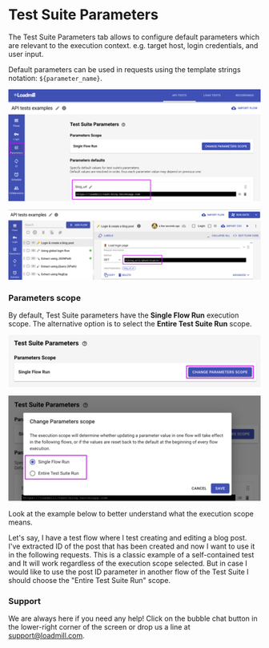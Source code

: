 # Test Suite Parameters

The Test Suite Parameters tab allows to configure default parameters which are relevant to the execution context. e.g. target host, login credentials, and user input. 

Default parameters can be used in requests using the template strings notation: `${parameter_name}`. 

![](../../.gitbook/assets/screenshot-2021-03-22t141837.201.png)

![The Test Suite parameter in request](../../.gitbook/assets/screenshot-2021-03-22t141949.485.png)

### Parameters scope

By default, Test Suite parameters have the **Single Flow Run** execution scope. The alternative option is to select the **Entire Test Suite Run** scope. 

![](../../.gitbook/assets/screenshot-2021-03-22t142256.813.png)

![](../../.gitbook/assets/screenshot-2021-03-22t142317.772.png)

Look at the example below to better understand what the execution scope means.

Let's say, I have a test flow where I test creating and editing a blog post. I've extracted ID of the post that has been created and now I want to use it in the following requests. This is a classic example of a self-contained test and It will work regardless of the execution scope selected. But in case I would like to use the post ID parameter in another flow of the Test Suite I should choose the "Entire Test Suite Run" scope.

### Support

We are always here if you need any help! Click on the bubble chat button in the lower-right corner of the screen or drop us a line at [support@loadmill.com](mailto:support@loadmill.com).  







